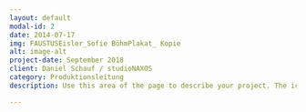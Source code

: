 ```yaml
---
layout: default
modal-id: 2
date: 2014-07-17
img: FAUSTUSEisler_Sofie BöhmPlakat_ Kopie
alt: image-alt
project-date: September 2018
client: Daniel Schauf / studioNAXOS
category: Produktionsleitung
description: Use this area of the page to describe your project. The icon above is part of a free icon set by <a href="https://sellfy.com/p/8Q9P/jV3VZ/">Flat Icons</a>. On their website, you can download their free set with 16 icons, or you can purchase the entire set with 146 icons for only $12!

---
```

